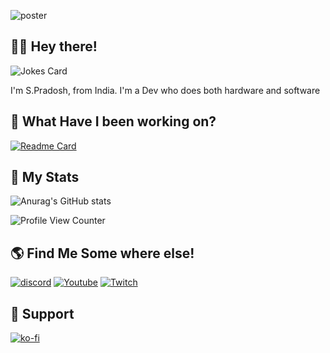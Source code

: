 ![poster](https://user-images.githubusercontent.com/69463173/159645633-6096a6ed-b759-4ad9-879c-df36cd008cfe.png)

## 🙋‍♂️ Hey there!
  ![Jokes Card](https://readme-jokes.vercel.app/api)
  
  I'm S.Pradosh, from India. I'm a Dev who does both hardware and software
  
## 🌱 What Have I been working on?
  [![Readme Card](https://github-readme-stats.vercel.app/api/pin?username=pradosh-arduino&repo=Melon-Language&show_owner=true)](https://github.com/pradosh-arduino/Melon-Language)
  
## 🌟 My Stats
  ![Anurag's GitHub stats](https://github-readme-stats.vercel.app/api?username=pradosh-arduino&show_icons=true&theme=cobalt)
  
  ![Profile View Counter](https://komarev.com/ghpvc/?username=pradosh-arduino&style=flat-square)
  
 
## 🌎 Find Me Some where else!
  [![discord](https://img.shields.io/badge/-Discord-blueviolet?style=flat-square&logo=discord)](https://discord.gg/ChP4RMgcKG)
  [![Youtube](https://img.shields.io/badge/-Youtube-red?style=flat-square&logo=youtube)](https://www.youtube.com/channel/UC--vE8xV5vTVl4UMSq-q5ZA)
  [![Twitch](https://img.shields.io/badge/-Twitch-purple?style=flat-square&logo=twitch)](https://www.twitch.tv/itspradoshgame)
  
## 💖 Support
  [![ko-fi](https://ko-fi.com/img/githubbutton_sm.svg)](https://ko-fi.com/U7U1BKS5N)
